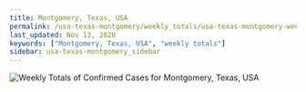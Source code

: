 ```yaml
---
title: Montgomery, Texas, USA
permalink: /usa-texas-montgomery/weekly_totals/usa-texas-montgomery-weekly_totals.html
last_updated: Nov 13, 2020
keywords: ["Montgomery, Texas, USA", "weekly totals"]
sidebar: usa-texas-montgomery_sidebar
---
```


![Weekly Totals of Confirmed Cases for Montgomery, Texas, USA](/covid_tracker/images/graphs/usa-texas-montgomery-weekly_totals_graph.png)
